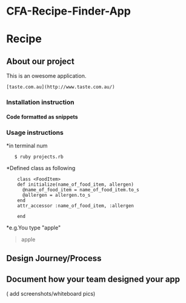 # CFA-Recipe-Finder-App

# Recipe

## About our project
  This is an owesome application.

    [taste.com.au](http://www.taste.com.au/)

### Installation instruction

#### Code formatted as snippets

### Usage instructions

*in terminal num

`   $ ruby projects.rb`

*Defined class as following

```
    class <FoodItem>
    def initialize(name_of_food_item, allergen)
      @name_of_food_item = name_of_food_item.to_s
      @allergen = allergen.to_s
    end
    attr_accessor :name_of_food_item, :allergen

    end
```


*e.g.You type "apple"
> apple


## Design Journey/Process

## Document how your team designed your app
( add screenshots/whiteboard pics)
